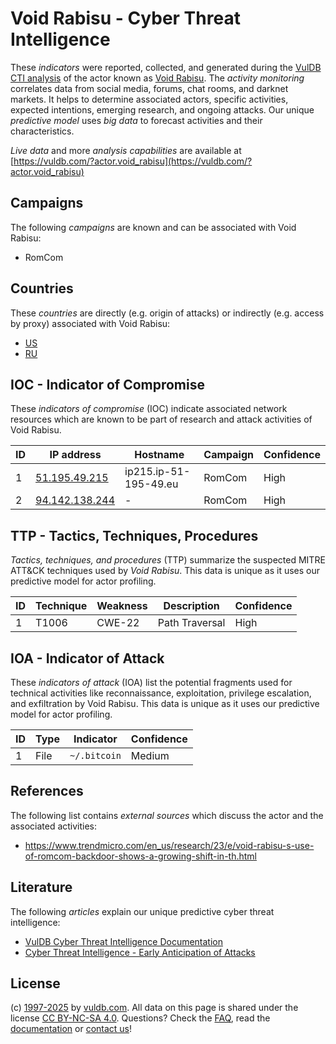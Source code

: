 # Void Rabisu - Cyber Threat Intelligence

These _indicators_ were reported, collected, and generated during the [VulDB CTI analysis](https://vuldb.com/?kb.cti) of the actor known as [Void Rabisu](https://vuldb.com/?actor.void_rabisu). The _activity monitoring_ correlates data from social media, forums, chat rooms, and darknet markets. It helps to determine associated actors, specific activities, expected intentions, emerging research, and ongoing attacks. Our unique _predictive model_ uses _big data_ to forecast activities and their characteristics.

_Live data_ and more _analysis capabilities_ are available at [https://vuldb.com/?actor.void_rabisu](https://vuldb.com/?actor.void_rabisu)

## Campaigns

The following _campaigns_ are known and can be associated with Void Rabisu:

* RomCom

## Countries

These _countries_ are directly (e.g. origin of attacks) or indirectly (e.g. access by proxy) associated with Void Rabisu:

* [US](https://vuldb.com/?country.us)
* [RU](https://vuldb.com/?country.ru)

## IOC - Indicator of Compromise

These _indicators of compromise_ (IOC) indicate associated network resources which are known to be part of research and attack activities of Void Rabisu.

ID | IP address | Hostname | Campaign | Confidence
-- | ---------- | -------- | -------- | ----------
1 | [51.195.49.215](https://vuldb.com/?ip.51.195.49.215) | ip215.ip-51-195-49.eu | RomCom | High
2 | [94.142.138.244](https://vuldb.com/?ip.94.142.138.244) | - | RomCom | High

## TTP - Tactics, Techniques, Procedures

_Tactics, techniques, and procedures_ (TTP) summarize the suspected MITRE ATT&CK techniques used by _Void Rabisu_. This data is unique as it uses our predictive model for actor profiling.

ID | Technique | Weakness | Description | Confidence
-- | --------- | -------- | ----------- | ----------
1 | T1006 | CWE-22 | Path Traversal | High

## IOA - Indicator of Attack

These _indicators of attack_ (IOA) list the potential fragments used for technical activities like reconnaissance, exploitation, privilege escalation, and exfiltration by Void Rabisu. This data is unique as it uses our predictive model for actor profiling.

ID | Type | Indicator | Confidence
-- | ---- | --------- | ----------
1 | File | `~/.bitcoin` | Medium

## References

The following list contains _external sources_ which discuss the actor and the associated activities:

* https://www.trendmicro.com/en_us/research/23/e/void-rabisu-s-use-of-romcom-backdoor-shows-a-growing-shift-in-th.html

## Literature

The following _articles_ explain our unique predictive cyber threat intelligence:

* [VulDB Cyber Threat Intelligence Documentation](https://vuldb.com/?kb.cti)
* [Cyber Threat Intelligence - Early Anticipation of Attacks](https://www.scip.ch/en/?labs.20201022)

## License

(c) [1997-2025](https://vuldb.com/?kb.changelog) by [vuldb.com](https://vuldb.com/?kb.about). All data on this page is shared under the license [CC BY-NC-SA 4.0](https://creativecommons.org/licenses/by-nc-sa/4.0/). Questions? Check the [FAQ](https://vuldb.com/?kb.faq), read the [documentation](https://vuldb.com/?kb) or [contact us](https://vuldb.com/?contact)!
